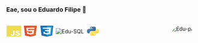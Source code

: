 ### Eae, sou o Eduardo Filipe 👻

<div style="display: inline_block"><br>
  <img align="center" alt="Edu-Js" height="30" width="40" src="https://raw.githubusercontent.com/devicons/devicon/master/icons/javascript/javascript-plain.svg">
  <img align="center" alt="Edu-HTML" height="30" width="40" src="https://raw.githubusercontent.com/devicons/devicon/master/icons/html5/html5-original.svg">
  <img align="center" alt="Edu-CSS" height="30" width="40" src="https://raw.githubusercontent.com/devicons/devicon/master/icons/css3/css3-original.svg">
  <img align="center" alt="Edu-SQL" height="30" width="40" src="https://cdn-icons-png.flaticon.com/512/4248/4248443.png">
  <img align="center" alt="Edu-Python" height="30" width="40" src="https://raw.githubusercontent.com/devicons/devicon/master/icons/python/python-original.svg">
  <img align="right" alt="Edu-pic" height="150" style="border-radius:50px;" src="https://i.pinimg.com/originals/76/46/3f/76463fbed13fb15eb880f1cb00b8d9b2.png">
</div>

